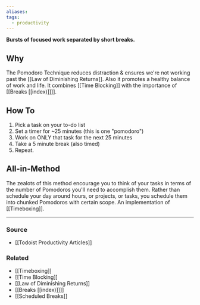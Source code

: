 ```yaml
---
aliases: 
tags:
  - productivity
---
```

**Bursts of focused work separated by short breaks.**

## Why

The Pomodoro Technique reduces distraction & ensures we're not working past the [[Law of Diminishing Returns]]. Also it promotes a healthy balance of work and life. It combines [[Time Blocking]] with the importance of [[Breaks [[index)]]]].

## How To

1. Pick a task on your to-do list
2. Set a timer for ~25 minutes (this is one "pomodoro")
3. Work on ONLY that task for the next 25 minutes
4. Take a 5 minute break (also timed)
5. Repeat.

## All-in-Method

The zealots of this method encourage you to think of your tasks in terms of the number of Pomodoros you'll need to accomplish them. Rather than schedule your day around hours, or projects, or tasks, you schedule them into chunked Pomodoros with certain scope. An implementation of [[Timeboxing]].

---

### Source
- [[Todoist Productivity Articles]]

### Related
- [[Timeboxing]] 
- [[Time Blocking]] 
- [[Law of Diminishing Returns]] 
- [[Breaks [[index)]]]] 
- [[Scheduled Breaks]]